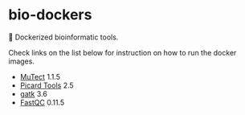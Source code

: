 # bio-dockers
:whale: Dockerized bioinformatic tools.

Check links on the list below for instruction on how to run the docker images.

* [MuTect](https://github.com/alexcoppe/bio-dockers/tree/master/mutect) 1.1.5
* [Picard Tools](https://github.com/alexcoppe/bio-dockers/tree/master/picard) 2.5
* [gatk](https://github.com/alexcoppe/bio-dockers/tree/master/gatk) 3.6
* [FastQC](https://github.com/alexcoppe/bio-dockers/tree/master/fastqc) 0.11.5
